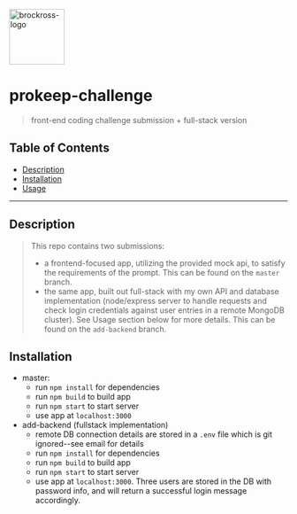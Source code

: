 <img src="https://fec-brox.s3-us-west-2.amazonaws.com/images/brox-logo.png" title="brockross" alt="brockross-logo" style="width: 100px">

# prokeep-challenge

> front-end coding challenge submission + full-stack version

## Table of Contents

- [Description](#description)
- [Installation](#installation)
- [Usage](#usage)

---

## Description

> This repo contains two submissions:
>
> - a frontend-focused app, utilizing the provided mock api, to satisfy the requirements of the prompt. This can be found on the `master` branch.
> - the same app, built out full-stack with my own API and database implementation (node/express server to handle requests and check login credentials against user entries in a remote MongoDB cluster). See Usage section below for more details. This can be found on the `add-backend` branch.

## Installation

- master:
  - run `npm install` for dependencies
  - run `npm build` to build app
  - run `npm start` to start server
  - use app at `localhost:3000`
- add-backend (fullstack implementation)
  - remote DB connection details are stored in a `.env` file which is git ignored--see email for details
  - run `npm install` for dependencies
  - run `npm build` to build app
  - run `npm start` to start server
  - use app at `localhost:3000`. Three users are stored in the DB with password info, and will return a successful login message accordingly.
